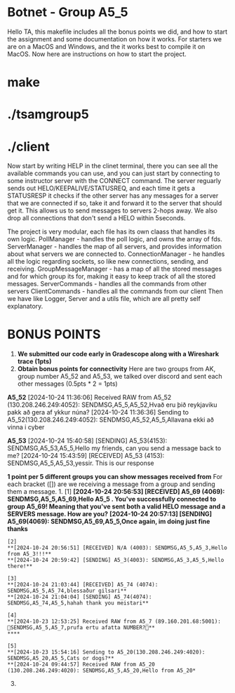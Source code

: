 # Botnet - Group A5_5
Hello TA, this makefile includes all the bonus points we did, and how to start the assignment and some documentation on how it works. For starters we are on a MacOS and Windows, and the it works
best to compile it on MacOS. Now here are instructions on how to start the project.

# make
# ./tsamgroup5 <port>
# ./client <ip> <port>

Now start by writing HELP in the clinet terminal, there you can see all the available commands you can use, and you can just start by connecting to some instructor server with the CONNECT command.
The server reguarly sends out HELO/KEEPALIVE/STATUSREQ, and each time it gets a STATUSRESP it checks if the other server has any messages for a server that we are connected if so, take 
it and forward it to the server that should get it. This allows us to send messages to servers 2-hops away. We also drop all connections that don't send a HELO within 5seconds.

The project is very modular, each file has its own claass that handles its own logic.
PollManager - handles the poll logic, and owns the array of fds.
ServerManager - handles the map of all servers, and provides information about what servers we are connected to.
ConnectionManager - he handles all the logic regarding sockets, so like new connections, sending, and receiving.
GroupMessageManager - has a map of all the stored messages and for which group its for, making it easy to keep track of all the stored messages.
ServerCommands - handles all the commands from other servers
ClientCommands - handles all the commands from our client
Then we have like Logger, Server and a utils file, which are all pretty self explanatory.


# BONUS POINTS
1. **We submitted our code early in Gradescope along with a Wireshark trace (1pts)**
2. **Obtain bonus points for connectivity**
Here are two groups from AK, group number A5_52 and A5_53, we talked over discord and sent each other messages (0.5pts * 2 = 1pts)

**A5_52**
[2024-10-24 11:36:06] Received RAW from A5_52 (130.208.246.249:4052): SENDMSG,A5_5,A5_52,Hvað eru þið reykjaviku pakk að gera af ykkur núna?
[2024-10-24 11:36:36] Sending to A5_52(130.208.246.249:4052): SENDMSG,A5_52,A5_5,Allavana ekki að vinna i cyber

**A5_53**
[2024-10-24 15:40:58] [SENDING] A5_53(4153): SENDMSG,A5_53,A5_5,Hello my friends, can you send a message back to me?
[2024-10-24 15:43:59] [RECEIVED] A5_53 (4153): SENDMSG,A5_5,A5_53,yessir. This is our response

**1 point per 5 different groups you can show messages received from**
For each bracket ([]) are we receiving a message from a group and sending them a message.
1.
    [1]
    **[2024-10-24 20:56:53] [RECEIVED] A5_69 (4069): SENDMSG,A5_5,A5_69,Hello A5_5 . You've successfully connected to group A5_69! Meaning that you've sent both a valid HELO message and a SERVERS message. How are you?**
    **[2024-10-24 20:57:13] [SENDING] A5_69(4069): SENDMSG,A5_69,A5_5,Once again, im doing just fine thanks**

    [2]
    **[2024-10-24 20:56:51] [RECEIVED] N/A (4003): SENDMSG,A5_5,A5_3,Hello from A5_3!!!**
    **[2024-10-24 20:59:42] [SENDING] A5_3(4003): SENDMSG,A5_3,A5_5,Hello there!**

    [3]
    **[2024-10-24 21:03:44] [RECEIVED] A5_74 (4074): SENDMSG,A5_5,A5_74,blessaður gilsari**
    **[2024-10-24 21:04:04] [SENDING] A5_74(4074): SENDMSG,A5_74,A5_5,hahah thank you meistari**

    [4]
    **[2024-10-23 12:53:25] Received RAW from A5_7 (89.160.201.68:5001): SENDMSG,A5_5,A5_7,prufa ertu afatta NUMBER?**
    ****

    [5]
    **[2024-10-23 15:54:16] Sending to A5_20(130.208.246.249:4020): SENDMSG,A5_20,A5_5,Cats or dogs?**
    **[2024-10-24 09:44:57] Received RAW from A5_20 (130.208.246.249:4020): SENDMSG,A5_5,A5_20,Hello from A5_20*
    
3.